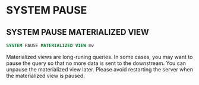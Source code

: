 # SYSTEM PAUSE

## SYSTEM PAUSE MATERIALIZED VIEW

```sql
SYSTEM PAUSE MATERIALIZED VIEW mv
```
Materialized views are long-runing queries. In some cases, you may want to pause the query so that no more data is sent to the downstream. You can unpause the materialized view later. Please avoid restarting the server when the materialized view is paused.
